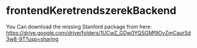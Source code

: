 # frontendKeretrendszerekBackend

You Can download the missing Stanford package from here:
https://drive.google.com/drive/folders/1UCwZ_GDw0YQSGMf9OvZmCaurSd3w8-9T?usp=sharing
